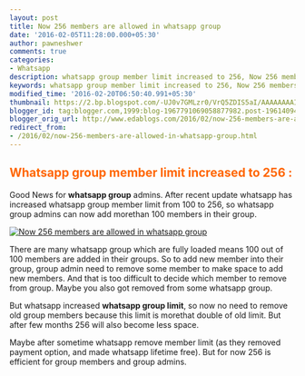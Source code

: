 ```yaml
---
layout: post
title: Now 256 members are allowed in whatsapp group
date: '2016-02-05T11:28:00.000+05:30'
author: pawneshwer
comments: true
categories:
- Whatsapp
description: whatsapp group member limit increased to 256, Now 256 members are allowed in whatsapp group add morethan 100 members in whatsapp group, no need to remove
keywords: whatsapp group member limit increased to 256, Now 256 members are allowed in whatsapp group add morethan 100 members in whatsapp group, no need to remove
modified_time: '2016-02-20T06:50:40.991+05:30'
thumbnail: https://2.bp.blogspot.com/-UJ0v7GMLzr0/VrQ5ZDIS5aI/AAAAAAAAIOU/40N4ouDVbiI/s72-c/Screenshot_2016-02-05-11-05-17%2Bcopy.jpg
blogger_id: tag:blogger.com,1999:blog-1967791069058877982.post-1961409463379530663
blogger_orig_url: http://www.edablogs.com/2016/02/now-256-members-are-allowed-in-whatsapp-group.html
redirect_from:
- /2016/02/now-256-members-are-allowed-in-whatsapp-group.html
---
```


## <span style="color: #ff6600;">Whatsapp group member limit increased to 256 :</span>

Good News for **whatsapp group** admins. After recent update whatsapp has increased whatsapp group member limit from 100 to 256, so whatsapp group admins can now add morethan 100 members in their group.

[![Now 256 members are allowed in whatsapp group](https://2.bp.blogspot.com/-UJ0v7GMLzr0/VrQ5ZDIS5aI/AAAAAAAAIOU/40N4ouDVbiI/s320/Screenshot_2016-02-05-11-05-17%2Bcopy.jpg "Now 256 members are allowed in whatsapp group")](https://2.bp.blogspot.com/-UJ0v7GMLzr0/VrQ5ZDIS5aI/AAAAAAAAIOU/40N4ouDVbiI/s1600/Screenshot_2016-02-05-11-05-17%2Bcopy.jpg)

There are many whatsapp group which are fully loaded means 100 out of 100 members are added in their groups. So to add new member into their group, group admin need to remove some member to make space to add new members. And that is too difficult to decide which member to remove from group. Maybe you also got removed from some whatsapp group.

But whatsapp increased **whatsapp group limit**, so now no need to remove old group members because this limit is morethat double of old limit. But after few months 256 will also become less space.

Maybe after sometime whatsapp remove member limit (as they removed payment option, and made whatsapp lifetime free). But for now 256 is efficient for group members and group admins.